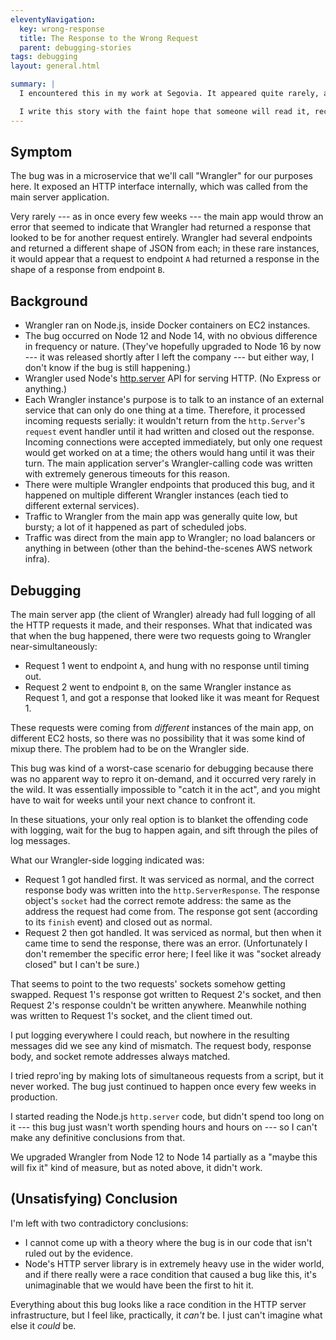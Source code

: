 ```yaml
---
eleventyNavigation:
  key: wrong-response
  title: The Response to the Wrong Request
  parent: debugging-stories
tags: debugging
layout: general.html

summary: |
  I encountered this in my work at Segovia. It appeared quite rarely, and everyone's best efforts at debugging turned up nothing. For all I know it's still happening. When I left the company, I wrote in the internal bug tracker that if anyone ever solves this mystery, they are to contact me and tell me what the hell was going on, or else I'll be haunted forever.

  I write this story with the faint hope that someone will read it, recognize this problem, and finally give me some closure.
---
```


## Symptom

The bug was in a microservice that we'll call "Wrangler" for our purposes here. It exposed an HTTP interface internally, which was called from the main server application.

Very rarely --- as in once every few weeks --- the main app would throw an error that seemed to indicate that Wrangler had returned a response that looked to be for another request entirely. Wrangler had several endpoints and returned a different shape of JSON from each; in these rare instances, it would appear that a request to endpoint `A` had returned a response in the shape of a response from endpoint `B`.

## Background

- Wrangler ran on Node.js, inside Docker containers on EC2 instances.
- The bug occurred on Node 12 and Node 14, with no obvious difference in frequency or nature. (They've hopefully upgraded to Node 16 by now --- it was released shortly after I left the company --- but either way, I don't know if the bug is still happening.)
- Wrangler used Node's [http.server](https://nodejs.org/docs/latest-v14.x/api/http.html#http_class_http_server) API for serving HTTP. (No Express or anything.)
- Each Wrangler instance's purpose is to talk to an instance of an external service that can only do one thing at a time. Therefore, it processed incoming requests serially: it wouldn't return from the `http.Server`'s `request` event handler until it had written and closed out the response. Incoming connections were accepted immediately, but only one request would get worked on at a time; the others would hang until it was their turn. The main application server's Wrangler-calling code was written with extremely generous timeouts for this reason.
- There were multiple Wrangler endpoints that produced this bug, and it happened on multiple different Wrangler instances (each tied to different external services).
- Traffic to Wrangler from the main app was generally quite low, but bursty; a lot of it happened as part of scheduled jobs.
- Traffic was direct from the main app to Wrangler; no load balancers or anything in between (other than the behind-the-scenes AWS network infra).

## Debugging

The main server app (the client of Wrangler) already had full logging of all the HTTP requests it made, and their responses. What that indicated was that when the bug happened, there were two requests going to Wrangler near-simultaneously:

- Request 1 went to endpoint `A`, and hung with no response until timing out.
- Request 2 went to endpoint `B`, on the same Wrangler instance as Request 1, and got a response that looked like it was meant for Request 1.

These requests were coming from _different_ instances of the main app, on different EC2 hosts, so there was no possibility that it was some kind of mixup there. The problem had to be on the Wrangler side.

This bug was kind of a worst-case scenario for debugging because there was no apparent way to repro it on-demand, and it occurred very rarely in the wild. It was essentially impossible to "catch it in the act", and you might have to wait for weeks until your next chance to confront it.

In these situations, your only real option is to blanket the offending code with logging, wait for the bug to happen again, and sift through the piles of log messages.

What our Wrangler-side logging indicated was:

- Request 1 got handled first. It was serviced as normal, and the correct response body was written into the `http.ServerResponse`. The response object's `socket` had the correct remote address: the same as the address the request had come from. The response got sent (according to its `finish` event) and closed out as normal.
- Request 2 then got handled. It was serviced as normal, but then when it came time to send the response, there was an error. (Unfortunately I don't remember the specific error here; I feel like it was "socket already closed" but I can't be sure.)

That seems to point to the two requests' sockets somehow getting swapped. Request 1's response got written to Request 2's socket, and then Request 2's response couldn't be written anywhere. Meanwhile nothing was written to Request 1's socket, and the client timed out.

I put logging everywhere I could reach, but nowhere in the resulting messages did we see any kind of mismatch. The request body, response body, and socket remote addresses always matched.

I tried repro'ing by making lots of simultaneous requests from a script, but it never worked. The bug just continued to happen once every few weeks in production.

I started reading the Node.js `http.server` code, but didn't spend too long on it --- this bug just wasn't worth spending hours and hours on --- so I can't make any definitive conclusions from that.

We upgraded Wrangler from Node 12 to Node 14 partially as a "maybe this will fix it" kind of measure, but as noted above, it didn't work.

## (Unsatisfying) Conclusion

I'm left with two contradictory conclusions:

- I cannot come up with a theory where the bug is in our code that isn't ruled out by the evidence.
- Node's HTTP server library is in extremely heavy use in the wider world, and if there really were a race condition that caused a bug like this, it's unimaginable that we would have been the first to hit it.

Everything about this bug looks like a race condition in the HTTP server infrastructure, but I feel like, practically, it _can't_ be. I just can't imagine what else it _could_ be.
